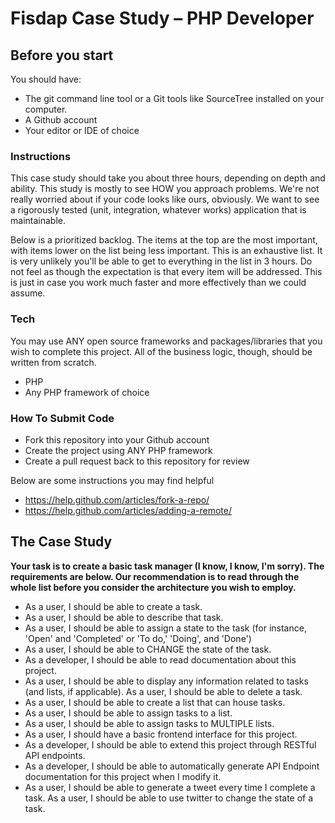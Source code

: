 # Fisdap Case Study – PHP Developer

## Before you start

You should have:

- The git command line tool or a Git tools like SourceTree installed on your computer.
- A Github account
- Your editor or IDE of choice

### Instructions

This case study should take you about three hours, depending on depth and ability. This study is mostly to see HOW you approach problems. We're not really worried about if your code looks like ours, obviously. We want to see a rigorously tested (unit, integration, whatever works) application that is maintainable.

Below is a prioritized backlog. The items at the top are the most important, with items lower on the list being less important. This is an exhaustive list. It is very unlikely you'll be able to get to everything in the list in 3 hours. Do not feel as though the expectation is that every item will be addressed. This is just in case you work much faster and more effectively than we could assume.

### Tech

You may use ANY open source frameworks and packages/libraries that you wish to complete this project. All of the business logic, though, should be written from scratch.

* PHP
* Any PHP framework of choice

### How To Submit Code
- Fork this repository into your Github account
- Create the project using ANY PHP framework
- Create a pull request back to this repository for review

Below are some instructions you may find helpful

- https://help.github.com/articles/fork-a-repo/
- https://help.github.com/articles/adding-a-remote/

## The Case Study

**Your task is to create a basic task manager (I know, I know, I'm sorry). The requirements are below. Our recommendation is to read through the whole list before you consider the architecture you wish to employ.**

 - As a user, I should be able to create a task.
 - As a user, I should be able to describe that task.
 - As a user, I should be able to assign a state to the task (for instance, 'Open' and 'Completed' or 'To do,' 'Doing', and 'Done')
 - As a user, I should be able to CHANGE the state of the task.
 - As a developer, I should be able to read documentation about this project.
 - As a user, I should be able to display any information related to tasks (and lists, if applicable). As a user, I should be able to delete a task.
 - As a user, I should be able to create a list that can house tasks.
 - As a user, I should be able to assign tasks to a list.
 - As a user, I should be able to assign tasks to MULTIPLE lists.
 - As a user, I should have a basic frontend interface for this project.
 - As a developer, I should be able to extend this project through RESTful API endpoints.
 - As a developer, I should be able to automatically generate API Endpoint documentation for this project when I modify it.
 - As a user, I should be able to generate a tweet every time I complete a task. As a user, I should be able to use twitter to change the state of a task.